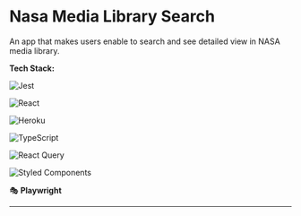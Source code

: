 # Nasa Media Library Search

An app that makes users enable to search and see detailed view in NASA media library. 

**Tech Stack:**



![Jest](https://img.shields.io/badge/-jest-%23C21325?style=for-the-badge&logo=jest&logoColor=white)

![React](https://img.shields.io/badge/React-20232A?style=for-the-badge&logo=react&logoColor=61DAFB "React")

![Heroku](https://img.shields.io/badge/Heroku-430098?style=for-the-badge&logo=heroku&logoColor=white "Heroku")

![TypeScript](https://img.shields.io/badge/TypeScript-007ACC?style=for-the-badge&logo=typescript&logoColor=white 	 "TypeScript")

![React Query](https://img.shields.io/badge/-React%20Query-FF4154?style=for-the-badge&logo=react%20query&logoColor=white)

![Styled Components](https://img.shields.io/badge/styled--components-DB7093?style=for-the-badge&logo=styled-components&logoColor=white)

🎭  **Playwright**


------------


